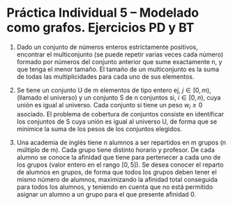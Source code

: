# Práctica Individual 5 – Modelado como grafos. Ejercicios PD y BT


1. Dado un conjunto de números enteros estrictamente positivos, encontrar el
multiconjunto (se puede repetir varias veces cada número) formado por números del
conjunto anterior que sume exactamente n, y que tenga el menor tamaño. El tamaño
de un multiconjunto es la suma de todas las multiplicidades para cada uno de sus
elementos.

2. Se tiene un conjunto U de m elementos de tipo entero ej, $j \in [0,m)$, (llamado el
universo) y un conjunto S de n conjuntos si, $i \in [0,n)$, cuya unión es igual al universo.
Cada conjunto si tiene un peso $w_i \ge 0$ asociado. El problema de cobertura de conjuntos
consiste en identificar los conjuntos de S cuya unión es igual al universo U, de forma
que se minimice la suma de los pesos de los conjuntos elegidos.

3. Una academia de inglés tiene n alumnos a ser repartidos en m grupos (n múltiplo de
m). Cada grupo tiene distinto horario y profesor. De cada alumno se conoce la
afinidad que tiene para pertenecer a cada uno de los grupos (valor entero en el rango
$[0,5]$). Se desea conocer el reparto de alumnos en grupos, de forma que todos los
grupos deben tener el mismo número de alumnos, maximizando la afinidad total
conseguida para todos los alumnos, y teniendo en cuenta que no está permitido asignar
un alumno a un grupo para el que presente afinidad 0.

